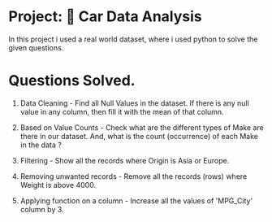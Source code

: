 # Project: 🚗 Car Data Analysis

In this project i used a real world dataset, where i used python to solve the given questions.

# Questions Solved.

 1) Data Cleaning - Find all Null Values in the dataset. If there is any null value in any column, then fill it with the mean of that column.

 2) Based on Value Counts - Check what are the different types of Make are there in our dataset. And, what is the count (occurrence) of each Make in the data ?

 3) Filtering - Show all the records where Origin is Asia or Europe.

 4) Removing unwanted records  - Remove all the records (rows) where Weight is above 4000.

 5) Applying function on a column - Increase all the values of 'MPG_City' column by 3.

